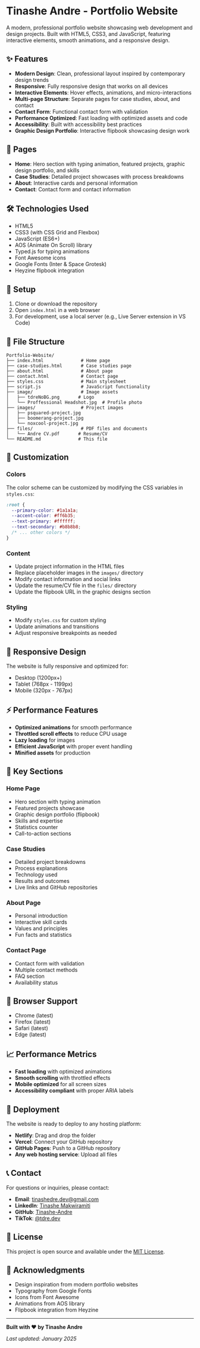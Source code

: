 # Tinashe Andre - Portfolio Website

A modern, professional portfolio website showcasing web development and design projects. Built with HTML5, CSS3, and JavaScript, featuring interactive elements, smooth animations, and a responsive design.

## ✨ Features

- **Modern Design**: Clean, professional layout inspired by contemporary design trends
- **Responsive**: Fully responsive design that works on all devices
- **Interactive Elements**: Hover effects, animations, and micro-interactions
- **Multi-page Structure**: Separate pages for case studies, about, and contact
- **Contact Form**: Functional contact form with validation
- **Performance Optimized**: Fast loading with optimized assets and code
- **Accessibility**: Built with accessibility best practices
- **Graphic Design Portfolio**: Interactive flipbook showcasing design work

## 📄 Pages

- **Home**: Hero section with typing animation, featured projects, graphic design portfolio, and skills
- **Case Studies**: Detailed project showcases with process breakdowns
- **About**: Interactive cards and personal information
- **Contact**: Contact form and contact information

## 🛠️ Technologies Used

- HTML5
- CSS3 (with CSS Grid and Flexbox)
- JavaScript (ES6+)
- AOS (Animate On Scroll) library
- Typed.js for typing animations
- Font Awesome icons
- Google Fonts (Inter & Space Grotesk)
- Heyzine flipbook integration

## 🚀 Setup

1. Clone or download the repository
2. Open `index.html` in a web browser
3. For development, use a local server (e.g., Live Server extension in VS Code)

## 📁 File Structure

```
Portfolio-Website/
├── index.html              # Home page
├── case-studies.html       # Case studies page
├── about.html              # About page
├── contact.html            # Contact page
├── styles.css              # Main stylesheet
├── script.js               # JavaScript functionality
├── image/                  # Image assets
│   ├── tdreNoBG.png       # Logo
│   └── Proffessional Headshot.jpg  # Profile photo
├── images/                 # Project images
│   ├── psquared-project.jpg
│   ├── boomerang-project.jpg
│   └── noxcool-project.jpg
├── files/                  # PDF files and documents
│   └── Andre CV.pdf       # Resume/CV
└── README.md              # This file
```

## 🎨 Customization

### Colors

The color scheme can be customized by modifying the CSS variables in `styles.css`:

```css
:root {
  --primary-color: #1a1a1a;
  --accent-color: #ff6b35;
  --text-primary: #ffffff;
  --text-secondary: #b8b8b8;
  /* ... other colors */
}
```

### Content

- Update project information in the HTML files
- Replace placeholder images in the `images/` directory
- Modify contact information and social links
- Update the resume/CV file in the `files/` directory
- Update the flipbook URL in the graphic designs section

### Styling

- Modify `styles.css` for custom styling
- Update animations and transitions
- Adjust responsive breakpoints as needed

## 📱 Responsive Design

The website is fully responsive and optimized for:

- Desktop (1200px+)
- Tablet (768px - 1199px)
- Mobile (320px - 767px)

## ⚡ Performance Features

- **Optimized animations** for smooth performance
- **Throttled scroll effects** to reduce CPU usage
- **Lazy loading** for images
- **Efficient JavaScript** with proper event handling
- **Minified assets** for production

## 🎯 Key Sections

### Home Page

- Hero section with typing animation
- Featured projects showcase
- Graphic design portfolio (flipbook)
- Skills and expertise
- Statistics counter
- Call-to-action sections

### Case Studies

- Detailed project breakdowns
- Process explanations
- Technology used
- Results and outcomes
- Live links and GitHub repositories

### About Page

- Personal introduction
- Interactive skill cards
- Values and principles
- Fun facts and statistics

### Contact Page

- Contact form with validation
- Multiple contact methods
- FAQ section
- Availability status

## 🔧 Browser Support

- Chrome (latest)
- Firefox (latest)
- Safari (latest)
- Edge (latest)

## 📈 Performance Metrics

- **Fast loading** with optimized animations
- **Smooth scrolling** with throttled effects
- **Mobile optimized** for all screen sizes
- **Accessibility compliant** with proper ARIA labels

## 🚀 Deployment

The website is ready to deploy to any hosting platform:

- **Netlify**: Drag and drop the folder
- **Vercel**: Connect your GitHub repository
- **GitHub Pages**: Push to a GitHub repository
- **Any web hosting service**: Upload all files

## 📞 Contact

For questions or inquiries, please contact:

- **Email**: tinashedre.dev@gmail.com
- **LinkedIn**: [Tinashe Makwiramiti](https://www.linkedin.com/in/tinashe-makwiramiti-943939307)
- **GitHub**: [Tinashe-Andre](https://github.com/Tinashe-Andre)
- **TikTok**: [@tdre.dev](https://www.tiktok.com/@tdre.dev)

## 📄 License

This project is open source and available under the [MIT License](LICENSE).

## 🙏 Acknowledgments

- Design inspiration from modern portfolio websites
- Typography from Google Fonts
- Icons from Font Awesome
- Animations from AOS library
- Flipbook integration from Heyzine

---

**Built with ❤️ by Tinashe Andre**

_Last updated: January 2025_
